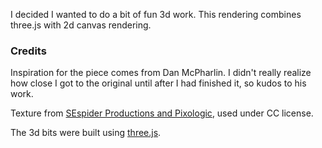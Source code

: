 I decided I wanted to do a bit of fun 3d work. This rendering combines three.js with 2d canvas rendering.

### Credits

Inspiration for the piece comes from Dan McPharlin. I didn't really realize how close I got to the original until after I had finished it, so kudos to his work.

Texture from [SEspider Productions and Pixologic](http://sespider.deviantart.com/art/163-FREE-MatCaps-258893793), used under CC license.

The 3d bits were built using [three.js](https://github.com/mrdoob/three.js).
